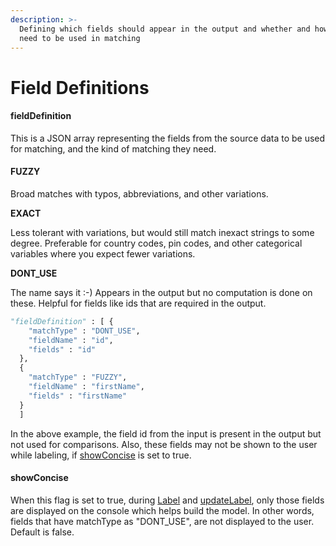 ```yaml
---
description: >-
  Defining which fields should appear in the output and whether and how they
  need to be used in matching
---
```


# Field Definitions

#### fieldDefinition

This is a JSON array representing the fields from the source data to be used for matching, and the kind of matching they need.

#### FUZZY

Broad matches with typos, abbreviations, and other variations.

**EXACT**

Less tolerant with variations, but would still match inexact strings to some degree. Preferable for country codes, pin codes, and other categorical variables where you expect fewer variations.

**DONT\_USE**

The name says it :-) Appears in the output but no computation is done on these. Helpful for fields like ids that are required in the output.

```python
"fieldDefinition" : [ {
    "matchType" : "DONT_USE",
    "fieldName" : "id",
    "fields" : "id"
  },
  { 
    "matchType" : "FUZZY",
    "fieldName" : "firstName",
    "fields" : "firstName"
  }
  ]
```

In the above example, the field id from the input is present in the output but not used for comparisons. Also, these fields may not be shown to the user while labeling, if [showConcise](field-definitions.md#showconcise) is set to true.

####

#### showConcise

When this flag is set to true, during [Label](../../setup/training/label.md) and [updateLabel](../../updatingLabels.md), only those fields are displayed on the console which helps build the model. In other words, fields that have matchType as "DONT\_USE", are not displayed to the user. Default is false.

####
